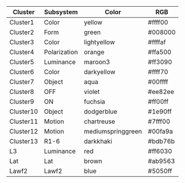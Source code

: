 | Cluster | Subsystem | Color | RGB |
|---|---|---|---|
|Cluster1|Color|yellow|#ffff00|
|Cluster2|Form|green|#008000|
|Cluster3|Color|lightyellow|#ffffaf|
|Cluster4|Polarization|orange|#ffa500|
|Cluster5|Luminance|maroon3|#ff3090|
|Cluster6|Color|darkyellow|#ffff70|
|Cluster7|Object|aqua|#00ffff|
|Cluster8|OFF|violet|#ee82ee|
|Cluster9|ON|fuchsia|#ff00ff|
|Cluster10|Object|dodgerblue|#1e90ff|
|Cluster11|Motion|chartreuse|#7fff00|
|Cluster12|Motion|mediumspringgreen|#00fa9a|
|Cluster13|R1-6|darkkhaki|#bdb76b|
|L3|Luminance|red|#ff6030|
|Lat|Lat|brown|#ab9563|
|Lawf2|Lawf2|blue|#5050ff|

